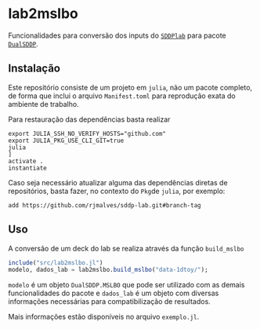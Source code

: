 # lab2mslbo

Funcionalidades para conversão dos inputs do [`SDDPlab`](https://github.com/rjmalves/sddp-lab) para pacote [`DualSDDP`](https://github.com/bfpc/DualSDDP.jl).

## Instalação

Este repositório consiste de um projeto em `julia`, não um pacote completo, de forma que inclui o arquivo `Manifest.toml` para reprodução exata do ambiente de trabalho.

Para restauração das dependências basta realizar

```
export JULIA_SSH_NO_VERIFY_HOSTS="github.com"
export JULIA_PKG_USE_CLI_GIT=true
julia
]
activate .
instantiate
```

Caso seja necessário atualizar alguma das dependências diretas de repositórios, basta fazer, no contexto do `Pkg`de `julia`, por exemplo:

```
add https://github.com/rjmalves/sddp-lab.git#branch-tag
```

## Uso

A conversão de um deck do lab se realiza através da função `build_mslbo`

```julia
include("src/lab2mslbo.jl")
modelo, dados_lab = lab2mslbo.build_mslbo("data-1dtoy/");
```

`modelo` é um objeto `DualSDDP.MSLBO` que pode ser utilizado com as demais funcionalidades do pacote e `dados_lab` é um objeto com diversas informações necessárias para compatibilização de resultados.

Mais informações estão disponíveis no arquivo `exemplo.jl`.
